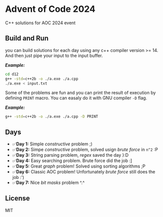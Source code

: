# Advent of Code 2024
C++ solutions for AOC 2024 event

## Build and Run
you can build solutions for each day using any c++ compiler version >= 14. And then just pipe your input to the input buffer.

***Example:***
```bash
cd d12
g++ -std=c++2b -o ./a.exe ./a.cpp
./a.exe < input.txt
```

Some of the problems are fun and you can print the result of execution by defining `PRINT` macro. You can easaly do it with
GNU compiler `-D` flag.

***Example:***
```bash
g++ -std=c++2b -o ./a.exe ./a.cpp -D PRINT
```

## Days
* ✅**Day 1:** Simple _constructive_ problem ;)
* ✅**Day 2:** Simpe _constructive_ problem, solved usign _brute force_ in `n^2` :P
* ✅**Day 3:** String parsing problem, _regex_ saved the day }:D
* ✅**Day 4:** Easy searching problem. Brute force did the job :]
* ✅**Day 5:** Great _graph_ problem! Solved using sorting algorithms ;P
* ✅**Day 6:** Classic AOC problem! Unfortunately _brute force_ still does the job :')
* ✅**Day 7:** Nice _bit masks_ problem ^.^

## License
MIT
